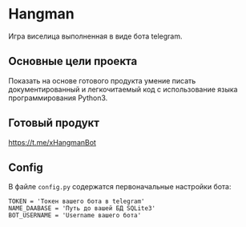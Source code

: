 # Hangman
Игра виселица выполненная в виде бота telegram.
## Основные цели проекта
Показать на основе готового продукта умение писать документированный и легкочитаемый код с использование языка программирования Python3. 
## Готовый продукт
https://t.me/xHangmanBot
## Config
В файле `config.py` содержатся первоначальные настройки бота:
```
TOKEN = 'Токен вашего бота в telegram'
NAME_DAABASE = 'Путь до вашей БД SQLite3'
BOT_USERNAME = 'Username вашего бота'
```
